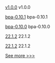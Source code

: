 
[v1.0.0](https://github.com/hyperledger/cactus/releases/tag/v1.0.0) v1.0.0

[bpa-0.10.1](https://github.com/hyperledger-labs/business-partner-agent-chart/releases/tag/bpa-0.10.1) bpa-0.10.1

[bpa-0.10.0](https://github.com/hyperledger-labs/business-partner-agent-chart/releases/tag/bpa-0.10.0) bpa-0.10.0

[22.1.2](https://github.com/hyperledger/besu/releases/tag/22.1.2) 22.1.2

[22.1.2](https://github.com/hyperledger/besu-docs/releases/tag/22.1.2) 22.1.2


[See more >>>](https://start-here.hyperledger.org/releases)
